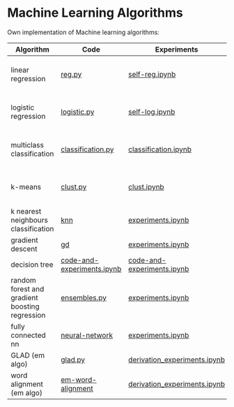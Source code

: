 # Machine Learning Algorithms

Own implementation of Machine learning algorithms:

| Algorithm                                      | Code                                                         | Experiments                                                  | Report                                                       | Source                                                       |
| ---------------------------------------------- | ------------------------------------------------------------ | ------------------------------------------------------------ | ------------------------------------------------------------ | ------------------------------------------------------------ |
| linear regression                              | [reg.py](https://github.com/voorhs/Machine-Learning-Algorithms/blob/main/self-made-regression/reg.py) | [self-reg.ipynb](https://github.com/voorhs/Machine-Learning-Algorithms/blob/main/self-made-regression/self-reg.ipynb) | —                                                            | Andrew Ng’s old course, [new one](https://www.coursera.org/learn/machine-learning?specialization=machine-learning-introduction) |
| logistic regression                            | [logistic.py](https://github.com/voorhs/Machine-Learning-Algorithms/blob/main/self-made-logistic/logistic.py) | [self-log.ipynb](https://github.com/voorhs/Machine-Learning-Algorithms/blob/main/self-made-logistic/self-log.ipynb) | —                                                            | Andrew Ng’s old course, [new one](https://www.coursera.org/learn/machine-learning?specialization=machine-learning-introduction) |
| multiclass classification                      | [classification.py](https://github.com/voorhs/Machine-Learning-Algorithms/blob/main/multi-class-classification-and-neural-networks/classification.py) | [classification.ipynb](https://github.com/voorhs/Machine-Learning-Algorithms/blob/main/multi-class-classification-and-neural-networks/classification.ipynb) | —                                                            | Andrew Ng’s old course, [new one](https://www.coursera.org/learn/machine-learning?specialization=machine-learning-introduction) |
| k-means                                        | [clust.py](https://github.com/voorhs/Machine-Learning-Algorithms/blob/main/Clusterization-algorithm/clust.py) | [clust.ipynb](https://github.com/voorhs/Machine-Learning-Algorithms/blob/main/Clusterization-algorithm/clust.ipynb) | —                                                            | [Alexander Dyakonov’s mini-course](https://github.com/Dyakonov/IML/blob/master/2020/IML2020_04cluster_01.pdf) |
| k nearest neighbours classification            | [knn](https://github.com/voorhs/Machine-Learning-Algorithms/tree/main/knn-classification/knn) | [experiments.ipynb](https://github.com/voorhs/Machine-Learning-Algorithms/blob/main/knn-classification/experiments.ipynb) | —                                                            | [AIMasters ML course](https://github.com/voorhs/Machine-Learning-Algorithms/blob/main/knn-classification/task.pdf) |
| gradient descent                               | [gd](https://github.com/voorhs/Machine-Learning-Algorithms/tree/main/gradient-descent/gd) | [experiments.ipynb](https://github.com/voorhs/Machine-Learning-Algorithms/blob/main/gradient-descent/experiments.ipynb) | [report.pdf](https://github.com/voorhs/Machine-Learning-Algorithms/blob/main/gradient-descent/report.pdf) | [University task](https://github.com/mmp-practicum-team/mmp_practicum_fall_2022/blob/main/Tasks/Task%2002/task_02.pdf) |
| decision tree                                  | [code-and-experiments.ipynb](https://github.com/voorhs/Machine-Learning-Algorithms/blob/main/decision-tree/code-and-experiments.ipynb) | [code-and-experiments.ipynb](https://github.com/voorhs/Machine-Learning-Algorithms/blob/main/decision-tree/code-and-experiments.ipynb) | —                                                            | AIMasters ML course                                          |
| random forest and gradient boosting regression | [ensembles.py](https://github.com/voorhs/flask-ensembles/blob/main/src/ensembles.py) | [experiments.ipynb](https://github.com/voorhs/flask-ensembles/blob/main/src/experiments.ipynb) | [report.pdf](https://github.com/voorhs/flask-ensembles/blob/main/report.pdf) | [University task](https://github.com/mmp-practicum-team/mmp_practicum_fall_2022/blob/main/Tasks/Task%2003/task_03.pdf) |
| fully connected nn                             | [neural-network](https://github.com/voorhs/Machine-Learning-Algorithms/tree/main/neural-network) | [experiments.ipynb](https://github.com/voorhs/Machine-Learning-Algorithms/blob/main/neural-network/experiments.ipynb) | —                                                            | University task                                              |
| GLAD (em algo)                                 | [glad.py](https://github.com/voorhs/Machine-Learning-Algorithms/tree/main/em-glad/glad.py) | [derivation_experiments.ipynb](https://github.com/voorhs/Machine-Learning-Algorithms/tree/main/em-glad/derivation_experiments.ipynb) | —                                                            | [University task](https://github.com/mmp-mmro-team/-mmp_mmro_spring_2023/blob/main/homework_practice/em/homework-practice-09-em.ipynb) |
| word alignment (em algo)                       | [em-word-alignment](https://github.com/voorhs/Machine-Learning-Algorithms/tree/main/em-word-alignment) | [derivation_experiments.ipynb](https://github.com/voorhs/Machine-Learning-Algorithms/tree/main/em-word-alignment/derivation_experiments.ipynb) | —                                                            | [University task](https://github.com/mmp-mmro-team/-mmp_mmro_spring_2023/blob/main/homework_practice/em/homework-practice-09-em.ipynb) |
